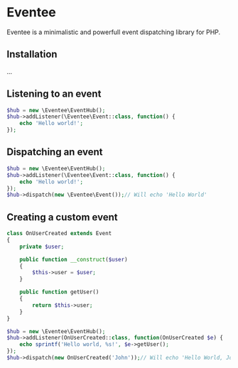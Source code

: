 # Eventee
Eventee is a minimalistic and powerfull event dispatching library for PHP.

## Installation
...

## Listening to an event

```php
$hub = new \Eventee\EventHub();
$hub->addListener(\Eventee\Event::class, function() {
    echo 'Hello world!';
});
```

## Dispatching an event
```php
$hub = new \Eventee\EventHub();
$hub->addListener(\Eventee\Event::class, function() {
    echo 'Hello world!';
});
$hub->dispatch(new \Eventee\Event());// Will echo 'Hello World'
```

## Creating a custom event
```php
class OnUserCreated extends Event
{
    private $user;

    public function __construct($user)
    {
        $this->user = $user;
    }

    public function getUser()
    {
        return $this->user;
    }
}

$hub = new \Eventee\EventHub();
$hub->addListener(OnUserCreated::class, function(OnUserCreated $e) {
    echo sprintf('Hello world, %s!', $e->getUser();
});
$hub->dispatch(new OnUserCreated('John'));// Will echo 'Hello World, John!'
```

